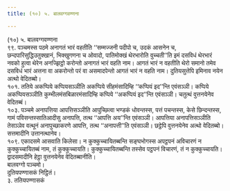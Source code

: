 ```yaml
---
title: (१०) ५. बालवग्गवण्णना

---
```

(१०) ५. बालवग्गवण्णना  
९९. पञ्चमस्स पठमे अनागतं भारं वहतीति ‘‘सम्मज्जनी पदीपो च, उदकं आसनेन च, छन्दपारिसुद्धिउतुक्खानं, भिक्खुगणना च ओवादो, पातिमोक्खं थेरभारोति वुच्चती’’ति इमं दसविधं थेरभारं नवको हुत्वा थेरेन अनज्झिट्ठो करोन्तो अनागतं भारं वहति नाम। आगतं भारं न वहतीति थेरो समानो तमेव दसविधं भारं अत्तना वा अकरोन्तो परं वा असमादपेन्तो आगतं भारं न वहति नाम। दुतियसुत्तेपि इमिनाव नयेन अत्थो वेदितब्बो।  
१०१. ततिये अकप्पिये कप्पियसञ्ञीति अकप्पिये सीहमंसादिम्हि ‘‘कप्पियं इद’’न्ति एवंसञ्ञी। कप्पिये अकप्पियसञ्ञीति कुम्भीलमंसबिळारमंसादिम्हि कप्पिये ‘‘अकप्पियं इद’’न्ति एवंसञ्ञी। चतुत्थं वुत्तनयेनेव वेदितब्बं।  
१०३. पञ्चमे अनापत्तिया आपत्तिसञ्ञीति आपुच्छित्वा भण्डकं धोवन्तस्स, पत्तं पचन्तस्स, केसे छिन्दन्तस्स, गामं पविसन्तस्सातिआदीसु अनापत्ति, तत्थ ‘‘आपत्ति अय’’न्ति एवंसञ्ञी। आपत्तिया अनापत्तिसञ्ञीति तेसञ्ञेव वत्थूनं अनापुच्छाकरणे आपत्ति, तत्थ ‘‘अनापत्ती’’ति एवंसञ्ञी। छट्ठेपि वुत्तनयेनेव अत्थो वेदितब्बो। सत्तमादीनि उत्तानत्थानेव।  
१०९. एकादसमे आसवाति किलेसा। न कुक्कुच्चायितब्बन्ति सङ्घभोगस्स अपट्ठपनं अविचारणं न कुक्कुच्चायितब्बं नाम, तं कुक्कुच्चायति। कुक्कुच्चायितब्बन्ति तस्सेव पट्ठपनं विचारणं, तं न कुक्कुच्चायति। द्वादसमादीनि हेट्ठा वुत्तनयेनेव वेदितब्बानीति।  
बालवग्गो पञ्चमो।  
दुतियपण्णासकं निट्ठितं।  
३. ततियपण्णासकं  